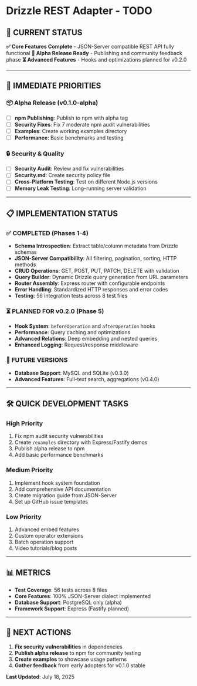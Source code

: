 # Drizzle REST Adapter - TODO

## 🎯 **CURRENT STATUS**

**✅ Core Features Complete** - JSON-Server compatible REST API fully functional
**🔄 Alpha Release Ready** - Publishing and community feedback phase
**⏳ Advanced Features** - Hooks and optimizations planned for v0.2.0

---

## 🚀 **IMMEDIATE PRIORITIES**

### 📦 **Alpha Release (v0.1.0-alpha)**
- [ ] **npm Publishing**: Publish to npm with alpha tag
- [ ] **Security Fixes**: Fix 7 moderate npm audit vulnerabilities
- [ ] **Examples**: Create working examples directory
- [ ] **Performance**: Basic benchmarks and testing

### 🔒 **Security & Quality**
- [ ] **Security Audit**: Review and fix vulnerabilities
- [ ] **Security.md**: Create security policy file
- [ ] **Cross-Platform Testing**: Test on different Node.js versions
- [ ] **Memory Leak Testing**: Long-running server validation

---

## 📋 **IMPLEMENTATION STATUS**

### ✅ **COMPLETED (Phases 1-4)**
- **Schema Introspection**: Extract table/column metadata from Drizzle schemas
- **JSON-Server Compatibility**: All filtering, pagination, sorting, HTTP methods
- **CRUD Operations**: GET, POST, PUT, PATCH, DELETE with validation
- **Query Builder**: Dynamic Drizzle query generation from URL parameters
- **Router Assembly**: Express router with configurable endpoints
- **Error Handling**: Standardized HTTP responses and error codes
- **Testing**: 56 integration tests across 8 test files

### ⏳ **PLANNED FOR v0.2.0 (Phase 5)**
- **Hook System**: `beforeOperation` and `afterOperation` hooks
- **Performance**: Query caching and optimizations
- **Advanced Relations**: Deep embedding and nested queries
- **Enhanced Logging**: Request/response middleware

### 🔮 **FUTURE VERSIONS**
- **Database Support**: MySQL and SQLite (v0.3.0)
- **Advanced Features**: Full-text search, aggregations (v0.4.0)

---

## 🛠️ **QUICK DEVELOPMENT TASKS**

### High Priority
1. Fix npm audit security vulnerabilities
2. Create `/examples` directory with Express/Fastify demos
3. Publish alpha release to npm
4. Add basic performance benchmarks

### Medium Priority
1. Implement hook system foundation
2. Add comprehensive API documentation
3. Create migration guide from JSON-Server
4. Set up GitHub issue templates

### Low Priority
1. Advanced embed features
2. Custom operator extensions
3. Batch operation support
4. Video tutorials/blog posts

---

## 📊 **METRICS**

- **Test Coverage**: 56 tests across 8 files
- **Core Features**: 100% JSON-Server dialect implemented
- **Database Support**: PostgreSQL only (alpha)
- **Framework Support**: Express (Fastify planned)

---

## 🎯 **NEXT ACTIONS**

1. **Fix security vulnerabilities** in dependencies
2. **Publish alpha release** to npm for community testing
3. **Create examples** to showcase usage patterns
4. **Gather feedback** from early adopters for v0.1.0 stable

**Last Updated**: July 18, 2025
